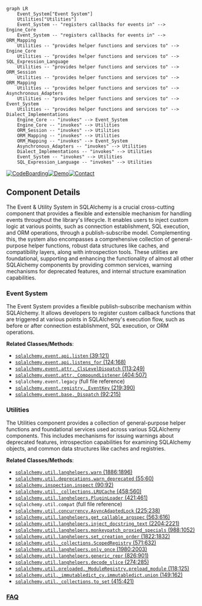 ```mermaid
graph LR
    Event_System["Event System"]
    Utilities["Utilities"]
    Event_System -- "registers callbacks for events in" --> Engine_Core
    Event_System -- "registers callbacks for events in" --> ORM_Mapping
    Utilities -- "provides helper functions and services to" --> Engine_Core
    Utilities -- "provides helper functions and services to" --> SQL_Expression_Language
    Utilities -- "provides helper functions and services to" --> ORM_Session
    Utilities -- "provides helper functions and services to" --> ORM_Mapping
    Utilities -- "provides helper functions and services to" --> Asynchronous_Adapters
    Utilities -- "provides helper functions and services to" --> Event_System
    Utilities -- "provides helper functions and services to" --> Dialect_Implementations
    Engine_Core -- "invokes" --> Event_System
    Engine_Core -- "invokes" --> Utilities
    ORM_Session -- "invokes" --> Utilities
    ORM_Mapping -- "invokes" --> Utilities
    ORM_Mapping -- "invokes" --> Event_System
    Asynchronous_Adapters -- "invokes" --> Utilities
    Dialect_Implementations -- "invokes" --> Utilities
    Event_System -- "invokes" --> Utilities
    SQL_Expression_Language -- "invokes" --> Utilities
```
[![CodeBoarding](https://img.shields.io/badge/Generated%20by-CodeBoarding-9cf?style=flat-square)](https://github.com/CodeBoarding/GeneratedOnBoardings)[![Demo](https://img.shields.io/badge/Try%20our-Demo-blue?style=flat-square)](https://www.codeboarding.org/demo)[![Contact](https://img.shields.io/badge/Contact%20us%20-%20contact@codeboarding.org-lightgrey?style=flat-square)](mailto:contact@codeboarding.org)

## Component Details

The Event & Utility System in SQLAlchemy is a crucial cross-cutting component that provides a flexible and extensible mechanism for handling events throughout the library's lifecycle. It enables users to inject custom logic at various points, such as connection establishment, SQL execution, and ORM operations, through a publish-subscribe model. Complementing this, the system also encompasses a comprehensive collection of general-purpose helper functions, robust data structures like caches, and compatibility layers, along with introspection tools. These utilities are foundational, supporting and enhancing the functionality of almost all other SQLAlchemy components by providing common services, warning mechanisms for deprecated features, and internal structure examination capabilities.

### Event System
The Event System provides a flexible publish-subscribe mechanism within SQLAlchemy. It allows developers to register custom callback functions that are triggered at various points in SQLAlchemy's execution flow, such as before or after connection establishment, SQL execution, or ORM operations.


**Related Classes/Methods**:

- <a href="https://github.com/sqlalchemy/sqlalchemy/blob/master/lib/sqlalchemy/event/api.py#L39-L121" target="_blank" rel="noopener noreferrer">`sqlalchemy.event.api.listen` (39:121)</a>
- <a href="https://github.com/sqlalchemy/sqlalchemy/blob/master/lib/sqlalchemy/event/api.py#L124-L168" target="_blank" rel="noopener noreferrer">`sqlalchemy.event.api.listens_for` (124:168)</a>
- <a href="https://github.com/sqlalchemy/sqlalchemy/blob/master/lib/sqlalchemy/event/attr.py#L113-L249" target="_blank" rel="noopener noreferrer">`sqlalchemy.event.attr._ClsLevelDispatch` (113:249)</a>
- <a href="https://github.com/sqlalchemy/sqlalchemy/blob/master/lib/sqlalchemy/event/attr.py#L404-L507" target="_blank" rel="noopener noreferrer">`sqlalchemy.event.attr._CompoundListener` (404:507)</a>
- `sqlalchemy.event.legacy` (full file reference)
- <a href="https://github.com/sqlalchemy/sqlalchemy/blob/master/lib/sqlalchemy/event/registry.py#L219-L390" target="_blank" rel="noopener noreferrer">`sqlalchemy.event.registry._EventKey` (219:390)</a>
- <a href="https://github.com/sqlalchemy/sqlalchemy/blob/master/lib/sqlalchemy/event/base.py#L92-L215" target="_blank" rel="noopener noreferrer">`sqlalchemy.event.base._Dispatch` (92:215)</a>


### Utilities
The Utilities component provides a collection of general-purpose helper functions and foundational services used across various SQLAlchemy components. This includes mechanisms for issuing warnings about deprecated features, introspection capabilities for examining SQLAlchemy objects, and common data structures like caches and registries.


**Related Classes/Methods**:

- <a href="https://github.com/sqlalchemy/sqlalchemy/blob/master/lib/sqlalchemy/util/langhelpers.py#L1886-L1896" target="_blank" rel="noopener noreferrer">`sqlalchemy.util.langhelpers.warn` (1886:1896)</a>
- <a href="https://github.com/sqlalchemy/sqlalchemy/blob/master/lib/sqlalchemy/util/deprecations.py#L55-L60" target="_blank" rel="noopener noreferrer">`sqlalchemy.util.deprecations.warn_deprecated` (55:60)</a>
- <a href="https://github.com/sqlalchemy/sqlalchemy/blob/master/lib/sqlalchemy/inspection.py#L90-L92" target="_blank" rel="noopener noreferrer">`sqlalchemy.inspection.inspect` (90:92)</a>
- <a href="https://github.com/sqlalchemy/sqlalchemy/blob/master/lib/sqlalchemy/util/_collections.py#L458-L560" target="_blank" rel="noopener noreferrer">`sqlalchemy.util._collections.LRUCache` (458:560)</a>
- <a href="https://github.com/sqlalchemy/sqlalchemy/blob/master/lib/sqlalchemy/util/langhelpers.py#L421-L461" target="_blank" rel="noopener noreferrer">`sqlalchemy.util.langhelpers.PluginLoader` (421:461)</a>
- `sqlalchemy.util.compat` (full file reference)
- <a href="https://github.com/sqlalchemy/sqlalchemy/blob/master/lib/sqlalchemy/util/concurrency.py#L225-L238" target="_blank" rel="noopener noreferrer">`sqlalchemy.util.concurrency.AsyncAdaptedLock` (225:238)</a>
- <a href="https://github.com/sqlalchemy/sqlalchemy/blob/master/lib/sqlalchemy/util/langhelpers.py#L563-L616" target="_blank" rel="noopener noreferrer">`sqlalchemy.util.langhelpers.get_callable_argspec` (563:616)</a>
- <a href="https://github.com/sqlalchemy/sqlalchemy/blob/master/lib/sqlalchemy/util/langhelpers.py#L2204-L2221" target="_blank" rel="noopener noreferrer">`sqlalchemy.util.langhelpers.inject_docstring_text` (2204:2221)</a>
- <a href="https://github.com/sqlalchemy/sqlalchemy/blob/master/lib/sqlalchemy/util/langhelpers.py#L988-L1052" target="_blank" rel="noopener noreferrer">`sqlalchemy.util.langhelpers.monkeypatch_proxied_specials` (988:1052)</a>
- <a href="https://github.com/sqlalchemy/sqlalchemy/blob/master/lib/sqlalchemy/util/langhelpers.py#L1822-L1832" target="_blank" rel="noopener noreferrer">`sqlalchemy.util.langhelpers.set_creation_order` (1822:1832)</a>
- <a href="https://github.com/sqlalchemy/sqlalchemy/blob/master/lib/sqlalchemy/util/_collections.py#L571-L632" target="_blank" rel="noopener noreferrer">`sqlalchemy.util._collections.ScopedRegistry` (571:632)</a>
- <a href="https://github.com/sqlalchemy/sqlalchemy/blob/master/lib/sqlalchemy/util/langhelpers.py#L1980-L2003" target="_blank" rel="noopener noreferrer">`sqlalchemy.util.langhelpers.only_once` (1980:2003)</a>
- <a href="https://github.com/sqlalchemy/sqlalchemy/blob/master/lib/sqlalchemy/util/langhelpers.py#L826-L901" target="_blank" rel="noopener noreferrer">`sqlalchemy.util.langhelpers.generic_repr` (826:901)</a>
- <a href="https://github.com/sqlalchemy/sqlalchemy/blob/master/lib/sqlalchemy/util/langhelpers.py#L274-L285" target="_blank" rel="noopener noreferrer">`sqlalchemy.util.langhelpers.decode_slice` (274:285)</a>
- <a href="https://github.com/sqlalchemy/sqlalchemy/blob/master/lib/sqlalchemy/util/preloaded.py#L118-L125" target="_blank" rel="noopener noreferrer">`sqlalchemy.util.preloaded._ModuleRegistry.preload_module` (118:125)</a>
- <a href="https://github.com/sqlalchemy/sqlalchemy/blob/master/lib/sqlalchemy/util/_immutabledict_cy.py#L149-L162" target="_blank" rel="noopener noreferrer">`sqlalchemy.util._immutabledict_cy.immutabledict.union` (149:162)</a>
- <a href="https://github.com/sqlalchemy/sqlalchemy/blob/master/lib/sqlalchemy/util/_collections.py#L415-L421" target="_blank" rel="noopener noreferrer">`sqlalchemy.util._collections.to_set` (415:421)</a>




### [FAQ](https://github.com/CodeBoarding/GeneratedOnBoardings/tree/main?tab=readme-ov-file#faq)